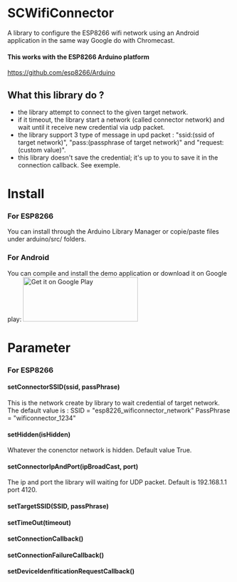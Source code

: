 # SCWifiConnector
A library to configure the ESP8266 wifi network using an Android application in the same way Google do with Chromecast.

#### This works with the ESP8266 Arduino platform
https://github.com/esp8266/Arduino

## What this library do ? 
- the library attempt to connect to the given target network.
- if it timeout, the library start a network (called connector network) and wait until it receive new credential via udp packet.
- the library support 3 type of message in upd packet : "ssid:(ssid of target network)", "pass:(passphrase of target network)" and "request:(custom value)".
- this library doesn't save the credential; it's up to you to save it in the connection callback. See exemple.

# Install

### For ESP8266 
You can install through the Arduino Library Manager or copie/paste files under arduino/src/ folders.

### For Android
You can compile and install the demo application or download it on Google play: 
<a href='https://play.google.com/store/apps/details?id=com.sacot41.espconnector_example&hl=fr&pcampaignid=MKT-Other-global-all-co-prtnr-py-PartBadge-Mar2515-1'><img alt='Get it on Google Play' width="258" height="100" src='https://play.google.com/intl/en_us/badges/images/generic/en_badge_web_generic.png'/></a>

# Parameter

### For ESP8266 

#### setConnectorSSID(ssid, passPhrase)

This is the network create by library to wait credential of target network. The default value is : SSID = "esp8226_wificonnector_network"
PassPhrase = "wificonnector_1234"

#### setHidden(isHidden)

Whatever the conenctor network is hidden. Default value True.

#### setConnectorIpAndPort(ipBroadCast, port)

The ip and port the library will waiting for UDP packet. Default is 192.168.1.1 port 4120.

#### setTargetSSID(SSID, passPhrase)

#### setTimeOut(timeout)

#### setConnectionCallback()

#### setConnectionFailureCallback()

#### setDeviceIdenfiticationRequestCallback()


